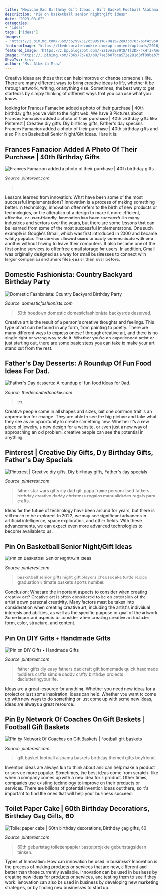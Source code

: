 ```yaml
---
title: "Mexican Dad Birthday Gift Ideas : Gift Basket Football Alabama Baskets Birthday Themed Gifts Boyfriend"
description: "Pin on basketball senior night/gift ideas"
date: "2023-08-07"
categories:
- "ideas"
tags: ["ideas"]
images:
- "https://i.pinimg.com/736x/c5/99/51/c599519870a1672e033d703766f45950.jpg"
featuredImage: "https://thedecoratedcookie.com/wp-content/uploads/2016/06/fathersday-grillcupcakes.jpg"
featured_image: "https://2.bp.blogspot.com/-az1vAIEr9tQ/Tl2Dx-TkHTI/AAAAAAAAI8I/PmGF5PrOJFY/s1600/country+bday-99.jpg"
image: "https://i.pinimg.com/736x/7b/e3/b0/7be3b07bca572e281d3ff09beb79fb85.jpg"
ShowToc: true
author: "Ms. Alberta Mraz"
---
```



Creative ideas are those that can help improve or change someone's life. There are many different ways to bring creative ideas to life, whether it be through artwork, writing, or anything else. Sometimes, the best way to get started is by simply thinking of different ways that you can use what you know.

	

		
looking for Frances Famacion added a photo of their purchase | 40th birthday gifts you've visit to the right web. We have 8 Pictures about Frances Famacion added a photo of their purchase | 40th birthday gifts like Pinterest | Creative diy gifts, Diy birthday gifts, Father&#039;s day specials, Frances Famacion added a photo of their purchase | 40th birthday gifts and also Pin on Basketball Senior Night/Gift Ideas. Here it is:
		
    
## Frances Famacion Added A Photo Of Their Purchase | 40th Birthday Gifts

<img loading=lazy src="https://i.pinimg.com/736x/c5/99/51/c599519870a1672e033d703766f45950.jpg" onerror="this.onerror=null;this.src='https://tse1.mm.bing.net/th?id=OIP.UPBfHz96hDWTiEbQd82lJgHaHa&amp;pid=15.1';" alt="Frances Famacion added a photo of their purchase | 40th birthday gifts">

_Source: pinterest.com_

>. 

	

Lessons learned from innovation: What have been some of the most successful implementations?
Innovation is a process of making something better. In technology, innovation often refers to the birth of new products or technologies, or the alteration of a design to make it more efficient, effective, or user-friendly. Innovation has been successful in many industries and sectors over the years, but there are some lessons that can be learned from some of the most successful implementations.
One such example is Google's Gmail, which was first introduced in 2000 and became wildly popular. The service allowed users to easily communicate with one another without having to leave their computers. It also became one of the first online services to offer free email storage for users. In addition, Gmail was originally designed as a way for small businesses to connect with larger companies and share files easier than ever before.

    
## Domestic Fashionista: Country Backyard Birthday Party

<img loading=lazy src="https://2.bp.blogspot.com/-az1vAIEr9tQ/Tl2Dx-TkHTI/AAAAAAAAI8I/PmGF5PrOJFY/s1600/country+bday-99.jpg" onerror="this.onerror=null;this.src='https://tse4.mm.bing.net/th?id=OIP.vqd8bva7xpD5jmphFOh6vQHaLE&amp;pid=15.1';" alt="Domestic Fashionista: Country Backyard Birthday Party">

_Source: domesticfashionista.com_

>50th hoedown domestic domesticfashionista backyards deserved. 

	

Creative art is the result of a person's creative thoughts and feelings. This type of art can be found in any form, from painting to poetry. There are many different ways to express oneself through creative art, and there is no single right or wrong way to do it. Whether you're an experienced artist or just starting out, there are some basic steps you can take to make your art stand out from the rest.

    
## Father&#039;s Day Desserts: A Roundup Of Fun Food Ideas For Dad.

<img loading=lazy src="https://thedecoratedcookie.com/wp-content/uploads/2016/06/fathersday-grillcupcakes.jpg" onerror="this.onerror=null;this.src='https://tse2.mm.bing.net/th?id=OIP.-PiZVjWbI7aPctesbCJOoQHaLH&amp;pid=15.1';" alt="Father&#039;s Day desserts: A roundup of fun food ideas for Dad.">

_Source: thedecoratedcookie.com_

>eh. 

	

Creative people come in all shapes and sizes, but one common trait is an appreciation for change. They are able to see the big picture and take what they see as an opportunity to create something new. Whether it’s a new piece of jewelry, a new design for a website, or even just a new way of approaching an old problem, creative people can see the potential in anything.

    
## Pinterest | Creative Diy Gifts, Diy Birthday Gifts, Father&#039;s Day Specials

<img loading=lazy src="https://i.pinimg.com/736x/7b/e3/b0/7be3b07bca572e281d3ff09beb79fb85.jpg" onerror="this.onerror=null;this.src='https://tse4.mm.bing.net/th?id=OIP.zCGWUIqxnc_5DYXBgEK-dwHaJ4&amp;pid=15.1';" alt="Pinterest | Creative diy gifts, Diy birthday gifts, Father&#039;s day specials">

_Source: pinterest.com_

>father star wars gifts diy dad gift papa frame personalised fathers birthday creative daddy christmas regalos manualidades regalo para crafts. 

	

Ideas for the future of technology have been around for years, but there is still much to be explored. In 2022, we may see significant advances in artificial intelligence, space exploration, and other fields. With these advancements, we can expect even more advanced technologies to become available to us.

    
## Pin On Basketball Senior Night/Gift Ideas

<img loading=lazy src="https://i.pinimg.com/736x/0b/d6/d7/0bd6d71025c9aa9c115c06f8a07c5af7--basketball.jpg" onerror="this.onerror=null;this.src='https://tse2.mm.bing.net/th?id=OIP.krHCk8hYo4y-6o1XO5OwdQHaJ3&amp;pid=15.1';" alt="Pin on Basketball Senior Night/Gift Ideas">

_Source: pinterest.com_

>basketball senior gifts night gift players cheesecake turtle recipe graduation ultimate baskets sports number. 

	

Conclusion: What are the important aspects to consider when creating creative art?
Creative art is often considered to be an extension of the artist's own personal creativity. Many factors must be taken into consideration when creating creative art, including the artist's individual interests and abilities, as well as the specific purpose or goal of the artwork. Some important aspects to consider when creating creative art include: form, color, structure, and content.

    
## Pin On DIY Gifts • Handmade Gifts

<img loading=lazy src="https://i.pinimg.com/736x/6a/4e/52/6a4e52902577702950354c00ed04f224.jpg" onerror="this.onerror=null;this.src='https://tse1.mm.bing.net/th?id=OIP.6j8cPQyd134VkrlCz9e0fwHaPj&amp;pid=15.1';" alt="Pin on DIY Gifts • Handmade Gifts">

_Source: pinterest.com_

>father gifts diy easy fathers dad craft gift homemade quick handmade toddlers crafts simple daddy crafty birthday projects declutteringyourlife. 

	

Ideas are a great resource for anything. Whether you need new ideas for a project or just some inspiration, ideas can help. Whether you want to come up with new ways to do something or just come up with some new ideas, ideas are always a great resource.

    
## Pin By Network Of Coaches On Gift Baskets | Football Gift Baskets

<img loading=lazy src="https://i.pinimg.com/736x/73/d5/ca/73d5caec42fe065e240b188f6c048801--football-gift-baskets-auction-baskets.jpg" onerror="this.onerror=null;this.src='https://tse2.mm.bing.net/th?id=OIP.qpRl_gPaaw7HfDcBIE8xLgHaHa&amp;pid=15.1';" alt="Pin by Network Of Coaches on Gift Baskets | Football gift baskets">

_Source: pinterest.com_

>gift basket football alabama baskets birthday themed gifts boyfriend. 

	

Invention ideas are always fun to think about and can help make a product or service more popular. Sometimes, the best ideas come from scratch- like when a company comes up with a new idea for a product. Other times, companies use existing technology to improve on their products or services. There are billions of potential invention ideas out there, so it's important to find the ones that will help your business succeed.

    
## Toilet Paper Cake | 60th Birthday Decorations, Birthday Gag Gifts, 60

<img loading=lazy src="https://i.pinimg.com/736x/0f/35/b9/0f35b947e3d757ca974b102786d24bce.jpg" onerror="this.onerror=null;this.src='https://tse2.mm.bing.net/th?id=OIP.8fUKiZchYn4xoPwHo1TaOAHaJ3&amp;pid=15.1';" alt="Toilet paper cake | 60th birthday decorations, Birthday gag gifts, 60">

_Source: pinterest.com_

>60th geburtstag toilettenpapier bastelprojekte geburtstagsideen trinken. 

	

Types of Innovation: How can innovation be used in business?
Innovation is the process of making products or services that are new, different and better than those currently available. Innovation can be used in business by creating new ideas for products or services, and testing them to see if they work. innovation can also be used in business by developing new marketing strategies, or by finding new businesses to start up.

